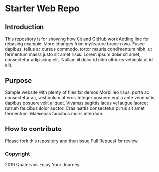 # Starter Web Repo

## Introduction

This repository is for showing how Git and GitHub work
Adding line for rebasing example.
More changes from myfeature branch two.
Fusce dapibus, tellus ac cursus commodo, tortor mauris condimentum nibh, ut fermentum massa justo sit amet risus. Lorem ipsum dolor sit amet, consectetur adipiscing elit. Nullam id dolor id nibh ultricies vehicula ut id elit.

## Purpose

Sample website with plenty of files for demos
Morbi leo risus, porta ac consectetur ac, vestibulum at eros. Integer posuere erat a ante venenatis dapibus posuere velit aliquet. Vivamus sagittis lacus vel augue laoreet rutrum faucibus dolor auctor. Cras mattis consectetur purus sit amet fermentum. Maecenas faucibus mollis interdum.

## How to contribute

Please fork this repository and then issue Pull Request for review.

### Copyright

2019 Quatervois Enjoy Your Journey
